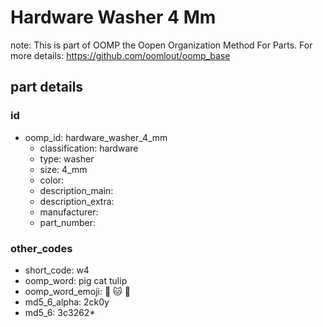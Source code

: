 # Hardware Washer 4 Mm  

note: This is part of OOMP the Oopen Organization Method For Parts. For more details: https://github.com/oomlout/oomp_base

##  part details





### id
* oomp_id: hardware_washer_4_mm
  * classification: hardware
  * type: washer
  * size: 4_mm
  * color: 
  * description_main: 
  * description_extra: 
  * manufacturer: 
  * part_number: 

### other_codes
* short_code: w4
* oomp_word: pig cat tulip
* oomp_word_emoji: :pig: :cat: :tulip:
* md5_6_alpha: 2ck0y
* md5_6: 3c3262* 